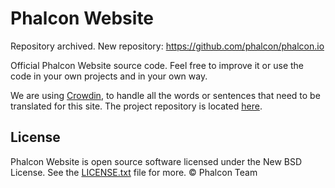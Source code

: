 # Phalcon Website

Repository archived. New repository: https://github.com/phalcon/phalcon.io

Official Phalcon Website source code. Feel free to improve it or use the code in your own projects and in your own way.

We are using [Crowdin](https://crowdin.com/), to handle all the words or sentences that need to be translated for this site.
The project repository is located [here](https://crowdin.com/project/phalcon-website).

## License

Phalcon Website is open source software licensed under the New BSD License.
See the [LICENSE.txt](LICENSE.txt) file for more. © Phalcon Team
